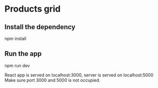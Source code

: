 # Products grid

## Install the dependency

npm install

## Run the app

npm run dev

React app is served on localhost:3000, server is served on localhost:5000
Make sure port 3000 and 5000 is not occupied.
